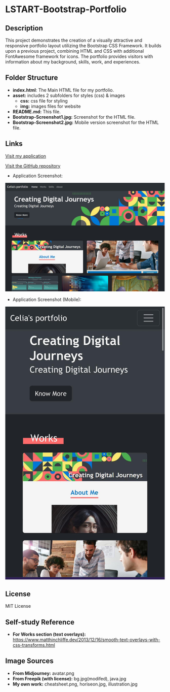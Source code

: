 # LSTART-Bootstrap-Portfolio

## Description

This project demonstrates the creation of a visually attractive and responsive portfolio layout utilizing the Bootstrap CSS Framework. It builds upon a previous project, combining HTML and CSS with additional FontAwesome framework for icons. The portfolio provides visitors with information about my background, skills, work, and experiences.

## Folder Structure

- **index.html**: The Main HTML file for my portfolio.
- **asset:** includes 2 subfolders for styles (css) & images
  - **css:** css file for styling
  - **img:** images files for website
- **README.md:** This file.
- **Bootstrap-Screenshot1.jpg:** Screenshot for the HTML file.
- **Bootstrap-Screenshot2.jpg:** Mobile version screenshot for the HTML file.

## Links

[Visit my application](https://celia103.github.io/LSTART-Bootstrap-Portfolio/)

[Visit the GitHub repository](https://github.com/celia103/LSTART-Bootstrap-Portfolio)

- Application Screenshot:

![Application Screenshot](./assets/Bootstrap-Screenshot1.jpg)

- Application Screenshot (Mobile):

![Application Screenshot](./assets/Bootstrap-Screenshot2.jpg)

## License

MIT License

## Self-study Reference

- **For Works section (text overlays):**
  https://www.matthinchliffe.dev/2013/12/16/smooth-text-overlays-with-css-transforms.html

## Image Sources

- **From Midjourney:** avatar.png
- **From Freepik (with license):** bg.jpg(modifed), java.jpg
- **My own work:** cheatsheet.png, horiseon.jpg, illustration.jpg
